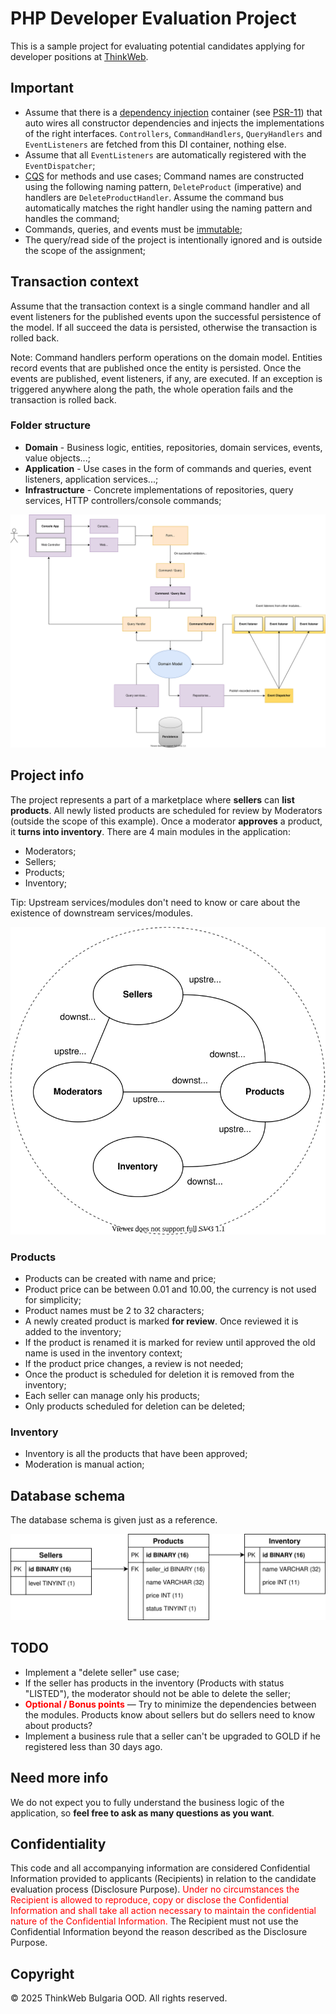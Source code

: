 # PHP Developer  Evaluation Project
This is a sample project for evaluating potential candidates applying for developer positions at [ThinkWeb](https://www.thinkweb.bg).

## Important

- Assume that there is a [dependency injection](https://en.wikipedia.org/wiki/Dependency_injection) container (see [PSR-11](https://www.php-fig.org/psr/psr-11/)) that auto wires all constructor dependencies and injects the implementations of the right interfaces. `Controllers`, `CommandHandlers`, `QueryHandlers` and `EventListeners` are fetched from this DI container, nothing else. 
- Assume that all `EventListeners` are automatically registered with the `EventDispatcher`;
- [CQS](https://en.wikipedia.org/wiki/Command%E2%80%93query_separation) for methods and use cases; Command names are constructed using the following naming pattern,  `DeleteProduct` (imperative) and handlers are `DeleteProductHandler`. Assume the command bus automatically matches the right handler using the naming pattern and handles the command;
- Commands, queries, and events must be [immutable](https://en.wikipedia.org/wiki/Immutable_object);
- The query/read side of the project is intentionally ignored and is outside the scope of the assignment;

## Transaction context
Assume that the transaction context is a single command handler and all event listeners for the published events upon the successful persistence of the model. If all succeed the data is persisted, otherwise the transaction is rolled back.

Note: Command handlers perform operations on the domain model. Entities record events that are published once the entity is persisted. Once the events are published, event listeners, if any, are executed. If an exception is triggered anywhere along the path, the whole operation fails and the transaction is rolled back.

### Folder structure
- **Domain** - Business logic, entities, repositories, domain services, events, value objects...;
- **Application** - Use cases in the form of commands and queries, event listeners, application services...;
- **Infrastructure** - Concrete implementations of repositories, query services, HTTP controllers/console commands; 

![Architecture](Architecture.svg "Architecture")

## Project info
The project represents a part of a marketplace where **sellers** can **list products**. All newly listed products are scheduled for review by Moderators (outside the scope of this example).
Once a moderator **approves** a product, it **turns into inventory**.
There are 4 main modules in the application:
- Moderators;
- Sellers;
- Products;
- Inventory;

Tip: Upstream services/modules don't need to know or care about the existence of downstream services/modules.

![Context map](ContextMap.svg "ContextMap")

### Products
- Products can be created with name and price;
- Product price can be between 0.01 and 10.00, the currency is not used for simplicity;
- Product names must be 2 to 32 characters;
- A newly created product is marked **for review**. Once reviewed it is added to the inventory;
- If the product is renamed it is marked for review until approved the old name is used in the inventory context;
- If the product price changes, a review is not needed;
- Once the product is scheduled for deletion it is removed from the inventory;
- Each seller can manage only his products;
- Only products scheduled for deletion can be deleted;


### Inventory
- Inventory is all the products that have been approved;
- Moderation is manual action;

## Database schema
The database schema is given just as a reference.

![Database schema](DataModel.svg "DataModel")

## TODO 
- Implement a "delete seller" use case; 
- If the seller has products in the inventory (Products with status "LISTED"), the moderator should not be able to delete the seller;
- <span style="color:red">**Optional / Bonus points**</span> &mdash; Try to minimize the dependencies between the modules. Products know about sellers but do sellers need to know about products?
- Implement a business rule that a seller can't be upgraded to GOLD if he registered less than 30 days ago.


## Need more info
We do not expect you to fully understand the business logic of the application, so **feel free to ask as many questions as you want**. 


## Confidentiality
This code and all accompanying information are considered Confidential Information provided to applicants (Recipients) in relation to the candidate evaluation process (Disclosure Purpose).
<span style="color:red">Under no circumstances the Recipient is allowed to reproduce, copy or disclose the Confidential Information and shall take all action necessary to maintain the confidential nature of the Confidential Information.</span>
The Recipient must not use the Confidential Information beyond the reason described as the Disclosure Purpose.

## Copyright
© 2025 ThinkWeb Bulgaria OOD. All rights reserved.
